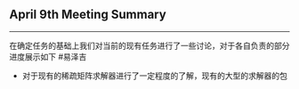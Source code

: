 ## April 9th Meeting Summary
---
在确定任务的基础上我们对当前的现有任务进行了一些讨论，对于各自负责的部分进度展示如下
#易泽吉

+ 对于现有的稀疏矩阵求解器进行了一定程度的了解，现有的大型的求解器的包

